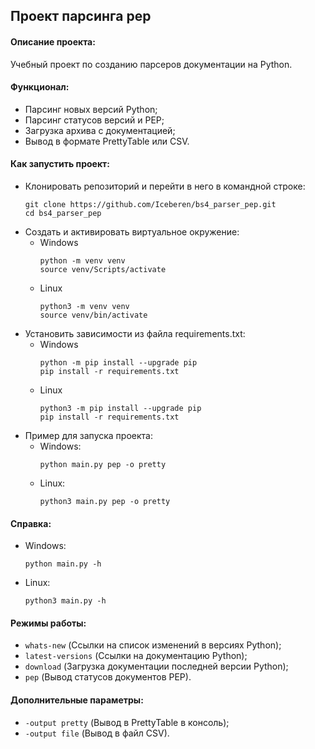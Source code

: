 ## Проект парсинга pep
#### Описание проекта:
Учебный проект по созданию парсеров документации на Python.   
#### Функционал:
- Парсинг новых версий Python;
- Парсинг статусов версий и PEP;
- Загрузка архива с документацией;
- Вывод в формате PrettyTable или CSV.
   
#### Как запустить проект:
- Клонировать репозиторий и перейти в него в командной строке:
  ```
  git clone https://github.com/Iceberen/bs4_parser_pep.git
  cd bs4_parser_pep
  ```
- Cоздать и активировать виртуальное окружение:
  - Windows
    ```
    python -m venv venv
    source venv/Scripts/activate
    ```
  - Linux
    ```
    python3 -m venv venv
    source venv/bin/activate
    ```
- Установить зависимости из файла requirements.txt:
  - Windows
    ```
    python -m pip install --upgrade pip
    pip install -r requirements.txt
    ```
  - Linux
    ```
    python3 -m pip install --upgrade pip
    pip install -r requirements.txt
    ```
- Пример для запуска проекта:
  - Windows:
    ```
    python main.py pep -o pretty
    ```
  - Linux:
    ```
    python3 main.py pep -o pretty
    ```

####  Справка:
  - Windows:
    ```
    python main.py -h
    ```
  - Linux:
    ```
    python3 main.py -h
    ```

#### Режимы работы:
- ```whats-new```	(Ссылки на список изменений в версиях Python);
- ```latest-versions```	(Ссылки на документацию Python);
- ```download```	(Загрузка документации последней версии Python);
- ```pep```	(Вывод статусов документов PEP).

#### Дополнительные параметры:
- ```-output pretty```	(Вывод в PrettyTable в консоль);
- ```-output file```	(Вывод в файл CSV).
